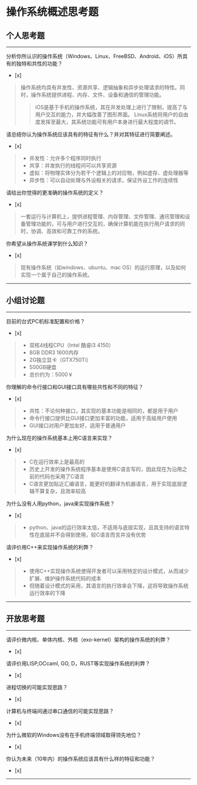 # 操作系统概述思考题

## 个人思考题

---

分析你所认识的操作系统（Windows、Linux、FreeBSD、Android、iOS）所具有的独特和共性的功能？
- [x]  

>  操作系统均具有并发性、资源共享、逻辑抽象和异步处理请求的特性。同时，操作系统提供进程、内存、文件、设备和通信的管理功能。
> > iOS是基于手机的操作系统，其在并发处理上进行了限制，提高了与用户交互的能力，并大幅改善了图形界面。
> > Linux系统将用户的自由度发挥至最大，其系统功能可有用户本身进行最大程度的调节。

请总结你认为操作系统应该具有的特征有什么？并对其特征进行简要阐述。
- [x]  

> - 并发性：允许多个程序同时执行
> - 共享：并发执行的线程间可以共享资源
> - 虚拟：将物理实体分为若干个逻辑上的对应物，例如虚存、虚处理器等
> - 异步性：可以自动处理与外设相关的请求，保证外设工作的连续性

请给出你觉得的更准确的操作系统的定义？
- [x]  

>   一套运行与计算机上，提供进程管理、内存管理、文件管理、通讯管理和设备管理功能的，可与用户进行交互的，确保计算机能在执行用户请求的同时，协调、高效和可靠工作的系统。

你希望从操作系统课学到什么知识？
- [x]  

>   现有操作系统（如windows、ubuntu、mac OS）的运行原理，以及如何实现一个属于自己的操作系统。

---

## 小组讨论题

---

目前的台式PC机标准配置和价格？
- [x]  

> - 双核4线程CPU（Intel 酷睿i3 4150）
> - 8GB DDR3 1600内存
> - 2G独立显卡（GTX750Ti）
> - 500GB硬盘
> - 总价约为：5000￥

你理解的命令行接口和GUI接口具有哪些共性和不同的特征？
- [x]  

> - 共性：不论何种接口，其实现的基本功能是相同的，都是用于用户
> - 命令行接口提供比GUI接口更加丰富的功能，适用于高级用户使用
> - GUI接口对用户更加友好，适用于普通用户

为什么现在的操作系统基本上用C语言来实现？
- [x]  

> - C在运行效率上是最高的
> - 历史上开发的操作系统程序基本是使用C语言写的，因此现在为沿用之前的代码也采用了C语言
> - C语言更加贴近汇编语言，能更好的翻译为机器语言，用于实现底层逻辑不算复杂，且效率较高

为什么没有人用python，java来实现操作系统？
- [x]  

> - python、java的运行效率太低，不适用与底层实现，且其支持的语言特性在底层并不会得到使用，较C语言而言并没有优势

请评价用C++来实现操作系统的利弊？
- [x]  

> - 使用C++实现操作系统使得开发者可以采用特定的设计模式，从而减少扩展、维护操作系统代码的成本
> - 但随着设计模式的采用，其语言的执行效率会下降，这将导致操作系统运行效率的下降

---

## 开放思考题

---

请评价微内核、单体内核、外核（exo-kernel）架构的操作系统的利弊？
- [x]  

>  

请评价用LISP,OCcaml, GO, D，RUST等实现操作系统的利弊？
- [x]  

>  

进程切换的可能实现思路？
- [x]  

>  

计算机与终端间通过串口通信的可能实现思路？
- [x]  

>  

为什么微软的Windows没有在手机终端领域取得领先地位？
- [x]  

>  

你认为未来（10年内）的操作系统应该具有什么样的特征和功能？
- [x]  

>  

---
